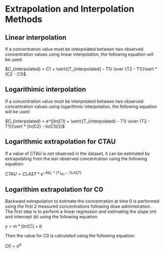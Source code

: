 # Extrapolation and Interpolation Methods

## Linear interpolation

If a concentration value must be interpolated between two observed concentration values using linear interpolation, the following equation will be used:

$C_{interpolated} = C1 + \vert{{T_{interpolated} - T1} \over {T2 - T1}}\vert * (C2 - C1)$

## Logarithimic interpolation

If a concentration value must be interpolated between two observed concentration values using logarithmic interpolation, the following equation will be used:

$C_{interpolated} = e^{[ln(C1) + \vert{{T_{interpolated} - T1} \over {T2 - T1}}\vert * [ln(C2) - ln(C1)]]}$

## Logarithmic extrapolation for CTAU

If a value of CTAU is not observed in the dataset, it can be estimated by extrapolating from the last observed concentration using the following equation:

$CTAU = CLAST * e^{-KEL * (T_{Tau} - TLAST)}$

## Logarithim extrapolation for C0

Backward extrapolation to estimate the concentration at time 0 is performed using the first 2 measured concentrations following dose administration. The first step is to perform a linear regression and estimating the slope ($m$) and intercept ($b$) using the following equation:

$y = m*[ln(C)] + b$

Then the value for C0 is calculated using the following equation:

$C0 = e^b$

